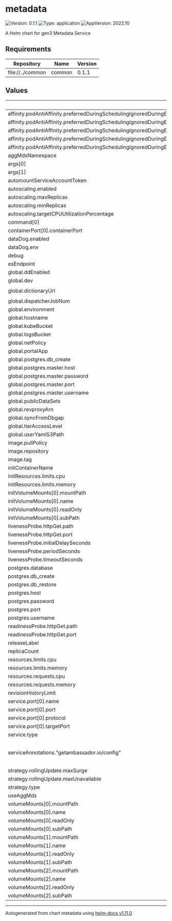 # metadata

![Version: 0.1.1](https://img.shields.io/badge/Version-0.1.1-informational?style=flat-square) ![Type: application](https://img.shields.io/badge/Type-application-informational?style=flat-square) ![AppVersion: 2022.10](https://img.shields.io/badge/AppVersion-2022.10-informational?style=flat-square)

A Helm chart for gen3 Metadata Service

## Requirements

| Repository | Name | Version |
|------------|------|---------|
| file://../common | common | 0.1.1 |

## Values

| Key | Type | Default | Description |
|-----|------|---------|-------------|
| affinity.podAntiAffinity.preferredDuringSchedulingIgnoredDuringExecution[0].podAffinityTerm.labelSelector.matchExpressions[0].key | string | `"app"` |  |
| affinity.podAntiAffinity.preferredDuringSchedulingIgnoredDuringExecution[0].podAffinityTerm.labelSelector.matchExpressions[0].operator | string | `"In"` |  |
| affinity.podAntiAffinity.preferredDuringSchedulingIgnoredDuringExecution[0].podAffinityTerm.labelSelector.matchExpressions[0].values[0] | string | `"metadata"` |  |
| affinity.podAntiAffinity.preferredDuringSchedulingIgnoredDuringExecution[0].podAffinityTerm.topologyKey | string | `"kubernetes.io/hostname"` |  |
| affinity.podAntiAffinity.preferredDuringSchedulingIgnoredDuringExecution[0].weight | int | `100` |  |
| aggMdsNamespace | string | `nil` |  |
| args[0] | string | `"-c"` |  |
| args[1] | string | `"/env/bin/alembic upgrade head\n"` |  |
| automountServiceAccountToken | bool | `false` |  |
| autoscaling.enabled | bool | `false` |  |
| autoscaling.maxReplicas | int | `100` |  |
| autoscaling.minReplicas | int | `1` |  |
| autoscaling.targetCPUUtilizationPercentage | int | `80` |  |
| command[0] | string | `"/bin/sh"` |  |
| containerPort[0].containerPort | int | `80` |  |
| dataDog.enabled | bool | `false` |  |
| dataDog.env | string | `"dev"` |  |
| debug | bool | `false` |  |
| esEndpoint | string | `"gen3-elasticsearch:9200"` |  |
| global.ddEnabled | bool | `false` |  |
| global.dev | bool | `true` |  |
| global.dictionaryUrl | string | `"https://s3.amazonaws.com/dictionary-artifacts/datadictionary/develop/schema.json"` |  |
| global.dispatcherJobNum | int | `10` |  |
| global.environment | string | `"default"` |  |
| global.hostname | string | `"localhost"` |  |
| global.kubeBucket | string | `"kube-gen3"` |  |
| global.logsBucket | string | `"logs-gen3"` |  |
| global.netPolicy | bool | `true` |  |
| global.portalApp | string | `"gitops"` |  |
| global.postgres.db_create | bool | `true` |  |
| global.postgres.master.host | string | `nil` |  |
| global.postgres.master.password | string | `nil` |  |
| global.postgres.master.port | string | `"5432"` |  |
| global.postgres.master.username | string | `"postgres"` |  |
| global.publicDataSets | bool | `true` |  |
| global.revproxyArn | string | `"arn:aws:acm:us-east-1:123456:certificate"` |  |
| global.syncFromDbgap | bool | `false` |  |
| global.tierAccessLevel | string | `"libre"` |  |
| global.userYamlS3Path | string | `"s3://cdis-gen3-users/test/user.yaml"` |  |
| image.pullPolicy | string | `"Always"` |  |
| image.repository | string | `"quay.io/cdis/metadata-service"` |  |
| image.tag | string | `"master"` |  |
| initContainerName | string | `"metadata-db-migrate"` |  |
| initResources.limits.cpu | float | `0.8` |  |
| initResources.limits.memory | string | `"512Mi"` |  |
| initVolumeMounts[0].mountPath | string | `"/src/.env"` |  |
| initVolumeMounts[0].name | string | `"config-volume-g3auto"` |  |
| initVolumeMounts[0].readOnly | bool | `true` |  |
| initVolumeMounts[0].subPath | string | `"metadata.env"` |  |
| livenessProbe.httpGet.path | string | `"/_status"` |  |
| livenessProbe.httpGet.port | int | `80` |  |
| livenessProbe.initialDelaySeconds | int | `30` |  |
| livenessProbe.periodSeconds | int | `60` |  |
| livenessProbe.timeoutSeconds | int | `30` |  |
| postgres.database | string | `"metadata"` |  |
| postgres.db_create | string | `nil` |  |
| postgres.db_restore | bool | `false` |  |
| postgres.host | string | `nil` |  |
| postgres.password | string | `nil` |  |
| postgres.port | string | `"5432"` |  |
| postgres.username | string | `"metadata"` |  |
| readinessProbe.httpGet.path | string | `"/_status"` |  |
| readinessProbe.httpGet.port | int | `80` |  |
| releaseLabel | string | `"production"` |  |
| replicaCount | int | `1` |  |
| resources.limits.cpu | float | `1` |  |
| resources.limits.memory | string | `"512Mi"` |  |
| resources.requests.cpu | float | `0.1` |  |
| resources.requests.memory | string | `"12Mi"` |  |
| revisionHistoryLimit | int | `2` |  |
| service.port[0].name | string | `"http"` |  |
| service.port[0].port | int | `80` |  |
| service.port[0].protocol | string | `"TCP"` |  |
| service.port[0].targetPort | int | `80` |  |
| service.type | string | `"ClusterIP"` |  |
| serviceAnnotations."getambassador.io/config" | string | `"---\napiVersion: ambassador/v1\nambassador_id: \"gen3\"\nkind:  Mapping\nname:  metadata_mapping\nprefix: /index/\nservice: http://metadata-service:80\n"` |  |
| strategy.rollingUpdate.maxSurge | int | `1` |  |
| strategy.rollingUpdate.maxUnavailable | int | `0` |  |
| strategy.type | string | `"RollingUpdate"` |  |
| useAggMds | string | `nil` |  |
| volumeMounts[0].mountPath | string | `"/src/.env"` |  |
| volumeMounts[0].name | string | `"config-volume-g3auto"` |  |
| volumeMounts[0].readOnly | bool | `true` |  |
| volumeMounts[0].subPath | string | `"metadata.env"` |  |
| volumeMounts[1].mountPath | string | `"/aggregate_config.json"` |  |
| volumeMounts[1].name | string | `"config-volume"` |  |
| volumeMounts[1].readOnly | bool | `true` |  |
| volumeMounts[1].subPath | string | `"aggregate_config.json"` |  |
| volumeMounts[2].mountPath | string | `"/metadata.json"` |  |
| volumeMounts[2].name | string | `"config-manifest"` |  |
| volumeMounts[2].readOnly | bool | `true` |  |
| volumeMounts[2].subPath | string | `"json"` |  |

----------------------------------------------
Autogenerated from chart metadata using [helm-docs v1.11.0](https://github.com/norwoodj/helm-docs/releases/v1.11.0)
